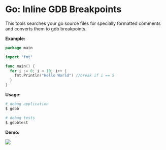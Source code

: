 # Go: Inline GDB Breakpoints

This tools searches your go source files for specially formatted comments and converts them to gdb breakpoints.

**Example:**

``` go
package main

import "fmt"

func main() {
  for i := 0; i < 10; i++ {
    fmt.Println("Hello World") //break if i == 5
  }
}
```

**Usage:**

``` sh
# debug application
$ gdbb

# debug tests
$ gdbbtest
```

**Demo:**

![](http://i.imgur.com/GEEmHSs.gif)
